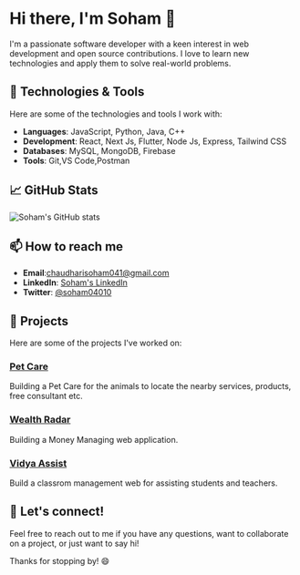 # Hi there, I'm Soham 👋

I'm a passionate software developer with a keen interest in web development and open source contributions. I love to learn new technologies and apply them to solve real-world problems.

## 🔧 Technologies & Tools

Here are some of the technologies and tools I work with:

- **Languages**: JavaScript, Python, Java, C++
- **Development**: React, Next Js, Flutter, Node Js, Express, Tailwind CSS
- **Databases**: MySQL, MongoDB, Firebase
- **Tools**: Git,VS Code,Postman

## 📈 GitHub Stats

![Soham's GitHub stats](https://github-readme-stats.vercel.app/api?username=soham04010&show_icons=true&theme=radical)

## 📫 How to reach me

- **Email**:chaudharisoham041@gmail.com
- **LinkedIn**: [Soham's LinkedIn](https://www.linkedin.com/in/soham04010/)
- **Twitter**: [@soham04010](https://twitter.com/soham04010)

## 🚀 Projects

Here are some of the projects I've worked on:

### [Pet Care](https://github.com/soham04010/petcare.git)
Building a Pet Care for the animals to locate the nearby services, products, free consultant etc.

### [Wealth Radar](https://github.com/soham04010/WealthRadar.git)
Building a Money Managing web application.

### [Vidya Assist](https://github.com/soham04010/VidhyaAssist.git)
Build a classrom management web for assisting students and teachers.

## 💬 Let's connect!

Feel free to reach out to me if you have any questions, want to collaborate on a project, or just want to say hi!

Thanks for stopping by! 😄
